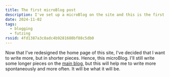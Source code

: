 ```yaml
---
title: The first microBlog post
description: I've set up a microBlog on the site and this is the first post in it.
date: 2024-11-02
tags:
  - blogging
  - futzing
rssid: 4fd1387a3c8adc4b9281680bf88c5db0
---
```


Now that I've redesigned the home page of this site, I've decided that I want to write more, but in shorter pieces. Hence, this microBlog. I'll still write some longer pieces on the [main blog](/archive/), but this will help me to write more spontaneously and more often. It will be what it will be.
